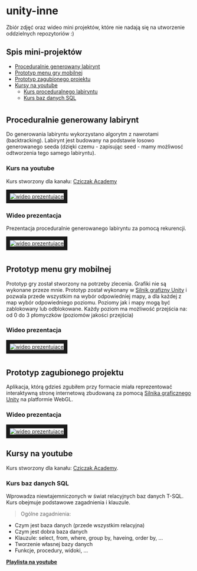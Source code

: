 # unity-inne
Zbiór zdjęć oraz wideo mini projektów, które nie nadają się na utworzenie oddzielnych repozytoriów :)

## Spis mini-projektów
- [Proceduralnie generowany labirynt](#proceduralnie-generowany-labirynt)
- [Prototyp menu gry mobilnej](#prototyp-menu-gry-mobilnej)
- [Prototyp zagubionego projektu](#prototyp-zagubionego-projektu)
- [Kursy na youtube](#kursy-na-youtube)
  - [Kurs proceduralnego labiryntu](#kurs-na-youtube)
  - [Kurs baz danych SQL](#kurs-baz-danych-sql)
#

## Proceduralnie generowany labirynt
Do generowania labiryntu wykorzystano algorytm z nawrotami (backtracking). Labirynt jest budowany na podstawie losowo generowanego seeda (dzięki czemu - zapisując seed - mamy możliwosć odtworzenia tego samego labiryntu).

### Kurs na youtube

Kurs stworzony dla kanału: [Cziczak Academy](https://www.youtube.com/channel/UClDKjGJE41b32RJKieos_IA)

<a align='center' href="http://www.youtube.com/watch?feature=player_embedded&v=3264A7bUkDs
" target="_blank"><img src="http://img.youtube.com/vi/3264A7bUkDs/0.jpg" 
alt="wideo prezentujace" border="10" /></a>

### Wideo prezentacja

Prezentacja proceduralnie generowanego labiryntu za pomocą rekurencji.

<a align='center' href="http://www.youtube.com/watch?feature=player_embedded&v=GwcVJSs-zGQ
" target="_blank"><img src="http://img.youtube.com/vi/zIFdcT0Iu9U&list/0.jpg" 
alt="wideo prezentujace" border="10" /></a>

#

## Prototyp menu gry mobilnej
Prototyp gry został stworzony na potrzeby zlecenia. Grafiki nie są wykonane przeze mnie. Prototyp został wykonany w [Silnik grafizny Unity](https://unity3d.com/) i pozwala przede wszystkim na wybór odpowiedniej mapy, a dla każdej z map wybór odpowiedniego poziomu. Poziomy jak i mapy mogą być zablokowany lub odblokowane. Każdy poziom ma możliwość przejścia na: od 0 do 3 płomyczków (poziomów jakości przejścia)

### Wideo prezentacja

<a align='center' href="http://www.youtube.com/watch?feature=player_embedded&v=eQEpCDOQBoc
" target="_blank"><img src="http://img.youtube.com/vi/eQEpCDOQBoc/0.jpg" 
alt="wideo prezentujace" border="10" /></a>

#

## Prototyp zagubionego projektu
Aplikacja, którą gdzieś zgubiłem przy formacie miała reprezentować interaktywną stronę internetową zbudowaną za pomocą [Silnika graficznego Unity](https://unity3d.com/) na platformie WebGL.

### Wideo prezentacja

<a align='center' href="http://www.youtube.com/watch?feature=player_embedded&v=ytvNBK6Br_4
" target="_blank"><img src="http://img.youtube.com/vi/ytvNBK6Br_4/0.jpg" 
alt="wideo prezentujace" border="10" /></a>

## Kursy na youtube
Kurs stworzony dla kanału: [Cziczak Academy](https://www.youtube.com/channel/UClDKjGJE41b32RJKieos_IA).

### Kurs baz danych SQL
 Wprowadza niewtajemniczonych w świat relacyjnych baz danych T-SQL. Kurs obejmuje podstawowe zagadnienia i klauzule.
 
 > Ogólne zagadnienia:
 - Czym jest baza danych (przede wszystkim relacyjna)
 - Czym jest dobra baza danych
 - Klauzule: select, from, where, group by, haveing, order by, ...
 - Tworzenie własnej bazy danych
 - Funkcje, procedury, widoki, ...

**[Playlista na youtube](https://www.youtube.com/watch?v=zIFdcT0Iu9U&list=PLk6mhiZKpyW73RVcjcsi8kRMLzKKd55z6)**

#
